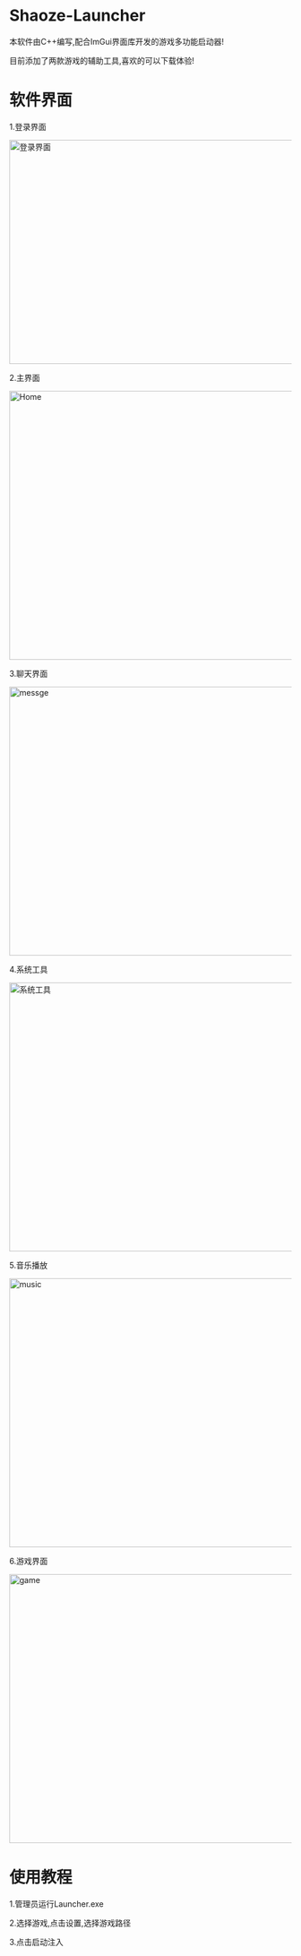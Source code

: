 # Shaoze-Launcher
本软件由C++编写,配合ImGui界面库开发的游戏多功能启动器!

目前添加了两款游戏的辅助工具,喜欢的可以下载体验!

# 软件界面
1.登录界面

<img width="720" height="400" alt="登录界面" src="https://github.com/user-attachments/assets/48cfcf49-c0a9-4c9e-b8a0-95ba395fe652" />

2.主界面

<img width="720" height="480" alt="Home" src="https://github.com/user-attachments/assets/9f3ee662-901e-49d5-a7e8-edf881419086" />

3.聊天界面

<img width="720" height="480" alt="messge" src="https://github.com/user-attachments/assets/e73bb068-1395-4f13-a12e-b8361558560d" />

4.系统工具

<img width="720" height="480" alt="系统工具" src="https://github.com/user-attachments/assets/83b3938d-088a-45e2-b389-53bc954448a7" />

5.音乐播放

<img width="720" height="480" alt="music" src="https://github.com/user-attachments/assets/e0cbf632-256b-4c36-bdc1-b789b7836c3f" />

6.游戏界面

<img width="720" height="480" alt="game" src="https://github.com/user-attachments/assets/82eb6fe1-47c4-42ca-9039-c1b9b5915aaa" />

# 使用教程
1.管理员运行Launcher.exe

2.选择游戏,点击设置,选择游戏路径

3.点击启动注入
